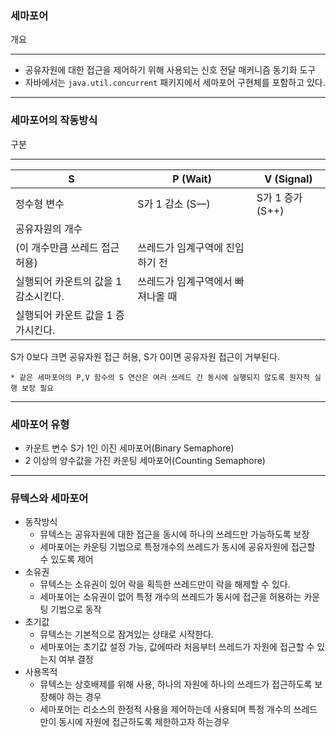 ### 세마포어


개요

---

- 공유자원에 대한 접근을 제어하기 위해 사용되는 신호 전달 매커니즘 동기화 도구
- 자바에서는 `java.util.concurrent` 패키지에서 세마포어 구현체를 포함하고 있다.

---

### 세마포어의 작동방식

구분

---

| S | P (Wait) | V (Signal) |
| --- | --- | --- |
| 정수형 변수 | S가 1 감소 (S—) | S가 1 증가 (S++) |
| 공유자원의 개수 
(이 개수만큼 쓰레드 접근 허용) | 쓰레드가 임계구역에 진입하기 전
실행되어 카운트의 값을 1 감소시킨다. | 쓰레드가 임계구역에서 빠져나올 때
실행되어 카운트 값을 1 증가시킨다. |

S가 0보다 크면 공유자원 접근 허용, S가 0이면 공유자원 접근이 거부된다.

`* 같은 세마포어의 P,V 함수의 S 연산은 여러 쓰레드 간 동시에 실행되지 않도록 원자적 실행 보장 필요`

---

### 세마포어 유형

- 카운트 변수 S가 1인 이진 세마포어(Binary Semaphore)
- 2 이상의 양수값을 가진 카운팅 세마포어(Counting Semaphore)

---

### 뮤텍스와 세마포어

- 동작방식
    - 뮤텍스는 공유자원에 대한 접근을 동시에 하나의 쓰레드만 가능하도록 보장
    - 세마포어는 카운팅 기법으로 특정개수의 쓰레드가 동시에 공유자원에 접근할 수 있도록 제어
- 소유권
    - 뮤텍스는 소유권이 있어 락을 획득한 쓰레드만이 락을 해제할 수 있다.
    - 세마포어는 소유권이 없어 특정 개수의 쓰레드가 동시에 접근을 허용하는 카운팅 기법으로 동작
- 초기값
    - 뮤텍스는 기본적으로 잠겨있는 상태로 시작한다.
    - 세마포어는 초기값 설정 가능, 값에따라 처음부터 쓰레드가 자원에 접근할 수 있는지 여부 결정
- 사용목적
    - 뮤텍스는 상호배제를 위해 사용, 하나의 자원에 하나의 쓰레드가 접근하도록 보장해야 하는 경우
    - 세마포어는 리소스의 한정적 사용을 제어하는데 사용되며 특정
      개수의 쓰레드만이 동시에 자원에 접근하도록 제한하고자 하는경우